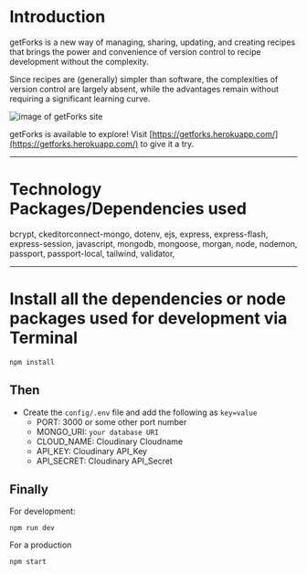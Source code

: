# Introduction

getForks is a new way of managing, sharing, updating, and creating recipes that brings the power and convenience of version control to recipe development without the complexity.

Since recipes are (generally) simpler than software, the complexities of version control are largely absent, while the advantages remain without requiring a significant learning curve.

![image of getForks site](https://raw.githubusercontent.com/ned-park/getForks/main/readme_image.jpg)

getForks is available to explore! Visit [https://getforks.herokuapp.com/](https://getforks.herokuapp.com/) to give it a try.


---

# Technology Packages/Dependencies used 

bcrypt, ckeditorconnect-mongo, dotenv, ejs, express, express-flash, express-session, javascript, mongodb, mongoose, morgan, node, nodemon, passport, passport-local, tailwind, validator, 

---

# Install all the dependencies or node packages used for development via Terminal

```
npm install
``` 

## Then

- Create the `config/.env` file and add the following as `key=value` 
  - PORT: 3000 or some other port number
  - MONGO_URI: `your database URI` 
  - CLOUD_NAME: Cloudinary Cloudname
  - API_KEY: Cloudinary API_Key
  - API_SECRET: Cloudinary API_Secret
 
## Finally

For development:
 ```
npm run dev
 ```
 
For a production
 
```
npm start
```


